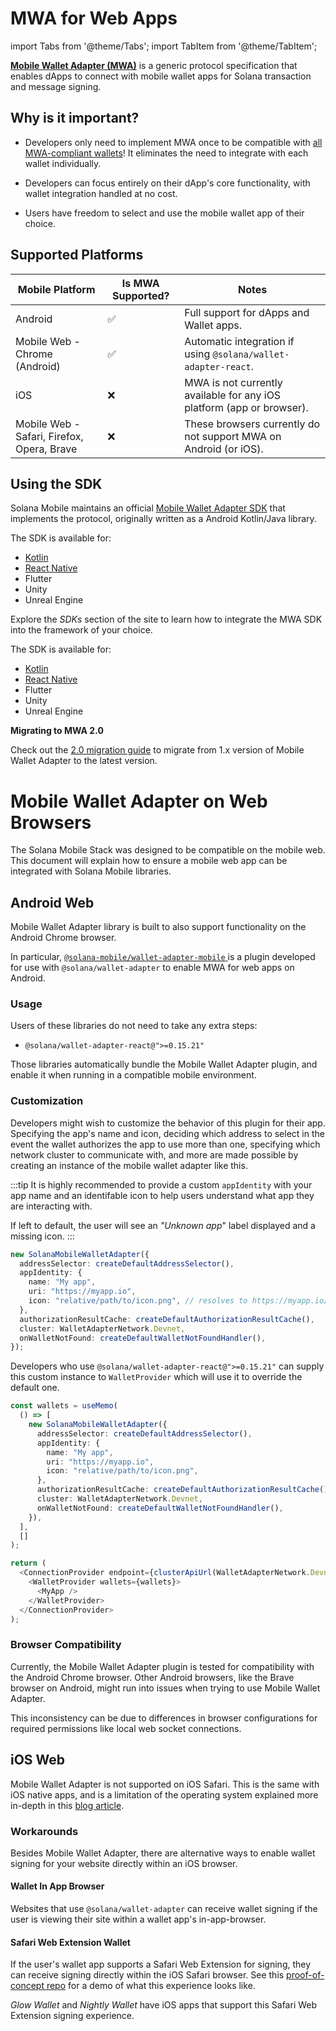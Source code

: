 # MWA for Web Apps

import Tabs from '@theme/Tabs';
import TabItem from '@theme/TabItem';

[**Mobile Wallet Adapter (MWA)**](https://github.com/solana-mobile/mobile-wallet-adapter) is a generic protocol specification that enables dApps to connect with mobile wallet apps for Solana transaction and message signing.

## Why is it important?

- Developers only need to implement MWA once to be compatible with [all MWA-compliant wallets](https://solanamobile.com/wallets)! It eliminates the need to integrate with each wallet individually.

- Developers can focus entirely on their dApp's core functionality, with wallet integration handled at no cost.
 
- Users have freedom to select and use the mobile wallet app of their choice.


## Supported Platforms

| Mobile Platform                            | Is MWA Supported? | Notes                                                                 |
| ------------------------------------------ | ----------------- | --------------------------------------------------------------------- |
| Android                                    | ✅                | Full support for dApps and Wallet apps.                               |
| Mobile Web - Chrome (Android)              | ✅                | Automatic integration if using `@solana/wallet-adapter-react`.        |
| iOS                                        | ❌                | MWA is not currently available for any iOS platform (app or browser). |
| Mobile Web - Safari, Firefox, Opera, Brave | ❌                | These browsers currently do not support MWA on Android (or iOS).      |

## Using the SDK

Solana Mobile maintains an official [Mobile Wallet Adapter SDK](https://github.com/solana-mobile/mobile-wallet-adapter) that implements the protocol, originally written as a Android Kotlin/Java library.


<Tabs>
<TabItem value="For dApps" label="For dApps">

The SDK is available for:

- [Kotlin](/android-native/overview)
- [React Native](/react-native/using_mobile_wallet_adapter)
- Flutter
- Unity
- Unreal Engine

Explore the *SDKs* section of the site to learn how to integrate the MWA SDK into the framework of your choice.

</TabItem>
<TabItem value="For Wallets" label="For Wallets">

The SDK is available for:

- [Kotlin](/android-native/overview)
- [React Native](/react-native/using_mobile_wallet_adapter)
- Flutter
- Unity
- Unreal Engine

**Migrating to MWA 2.0**

Check out the [2.0 migration guide](../mwa/migration/overview.md) to migrate from 1.x version of Mobile Wallet Adapter to the latest version. 

</TabItem>
</Tabs>


# Mobile Wallet Adapter on Web Browsers

The Solana Mobile Stack was designed to be compatible on the mobile web. This document will
explain how to ensure a mobile web app can be integrated with Solana Mobile libraries.

## Android Web

Mobile Wallet Adapter library is built to also support functionality on the Android Chrome browser.

In particular, [`@solana-mobile/wallet-adapter-mobile` ](https://github.com/solana-mobile/mobile-wallet-adapter/tree/main/js/packages/wallet-adapter-mobile) is a plugin developed for use with `@solana/wallet-adapter` to enable MWA for web apps on Android.

### Usage

Users of these libraries do not need to take any extra steps:

- `@solana/wallet-adapter-react@">=0.15.21"`

Those libraries automatically bundle the Mobile Wallet Adapter plugin, and enable it when running in a compatible mobile environment.

### Customization

Developers might wish to customize the behavior of this plugin for their app. Specifying the app's name and icon, deciding which address to select in the event the wallet authorizes the app to use more than one, specifying which network cluster to communicate with, and more are made possible by creating an instance of the mobile wallet adapter like this.

:::tip
It is highly recommended to provide a custom `appIdentity` with your app name and an identifable icon to help
users understand what app they are interacting with.

If left to default, the user will see an _"Unknown app_" label displayed and a missing icon.
:::

```ts
new SolanaMobileWalletAdapter({
  addressSelector: createDefaultAddressSelector(),
  appIdentity: {
    name: "My app",
    uri: "https://myapp.io",
    icon: "relative/path/to/icon.png", // resolves to https://myapp.io/relative/path/to/icon.png
  },
  authorizationResultCache: createDefaultAuthorizationResultCache(),
  cluster: WalletAdapterNetwork.Devnet,
  onWalletNotFound: createDefaultWalletNotFoundHandler(),
});
```

Developers who use `@solana/wallet-adapter-react@">=0.15.21"` can supply this custom instance to `WalletProvider` which will use it to override the default one.

```ts
const wallets = useMemo(
  () => [
    new SolanaMobileWalletAdapter({
      addressSelector: createDefaultAddressSelector(),
      appIdentity: {
        name: "My app",
        uri: "https://myapp.io",
        icon: "relative/path/to/icon.png",
      },
      authorizationResultCache: createDefaultAuthorizationResultCache(),
      cluster: WalletAdapterNetwork.Devnet,
      onWalletNotFound: createDefaultWalletNotFoundHandler(),
    }),
  ],
  []
);

return (
  <ConnectionProvider endpoint={clusterApiUrl(WalletAdapterNetwork.Devnet)}>
    <WalletProvider wallets={wallets}>
      <MyApp />
    </WalletProvider>
  </ConnectionProvider>
);
```

### Browser Compatibility

Currently, the Mobile Wallet Adapter plugin is tested for compatibility with the Android Chrome browser. Other Android browsers, like the Brave browser on Android, might run into issues when trying to use Mobile Wallet Adapter.

This inconsistency can be due to differences in browser configurations for required permissions like local web socket connections.

## iOS Web

Mobile Wallet Adapter is not supported on iOS Safari. This is the same with iOS native apps, and is a limitation of the operating system explained more in-depth in this [blog article](/blog/ios-wallet-signing#mobile-wallet-adapter).

### Workarounds

Besides Mobile Wallet Adapter, there are alternative ways to enable wallet signing for your website directly within an iOS browser.

#### Wallet In App Browser

Websites that use `@solana/wallet-adapter` can receive wallet signing if the user is viewing their site within a wallet app's in-app-browser.

#### Safari Web Extension Wallet

If the user's wallet app supports a Safari Web Extension for signing, they can receive signing directly within the iOS Safari browser. See
this [proof-of-concept repo](https://github.com/solana-mobile/SolanaSafariWalletExtension) for a demo of what this experience looks like.

_Glow Wallet_ and _Nightly Wallet_ have iOS apps that support this Safari Web Extension signing experience.
